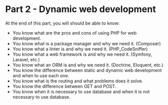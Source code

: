 # Part 2 - Dynamic web development

At the end of this part, you will should be able to know:

- You know what are the pros and cons of using PHP for web development.
- You know what is a package manager and why we need it. (Composer)
- You know what a linter is and why we need it. (PHP_CodeSniffer)
- You know what a web framework is and why we need it. (Symfony, Laravel, etc.)
- You know what an ORM is and why we need it. (Doctrine, Eloquent, etc.)
- You know the difference between static and dynamic web development and when to use each one.
- You know what is the routing and what problems does it solve.
- You know the difference between GET and POST.
- You know when it is necessary to use database and when it is not necessary to use database.
